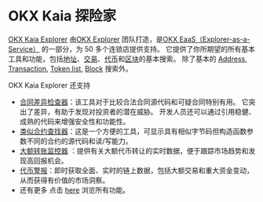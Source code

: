 # OKX Kaia 探险家

[OKX Kaia Explorer](https://www.okx.com/web3/explorer/kaia) 由[OKX Explorer](https://www.okx.com/web3/explorer/eaas) 团队打造，是[OKX EaaS（Explorer-as-a-Service）](https://www.okx.com/web3/explorer/eaas) 的一部分，为 50 多个连锁店提供支持。 它提供了你所期望的所有基本工具和功能，包括[地址](https://www.okx.com/web3/explorer/kaia/address/0x417e2ab3dd563c8b0b6c50288c7c16c0ac1fad92)、[交易](https://www.okx.com/web3/explorer/kaia/tx/0xb86a505b2d6cd1606543eb6a95201a4f062af315d325f432d04fb3b8184ee4ac)、[代币](https://www.okx.com/web3/explorer/kaia/token-list)和[区块](https://www.okx.com/web3/explorer/kaia/block-list)的基本搜索。
除了基本的 [Address](https://www.okx.com/web3/explorer/kaia/address/0x417e2ab3dd563c8b0b6c50288c7c16c0ac1fad92), [Transaction](https://www.okx.com/web3/explorer/kaia/tx/0xb86a505b2d6cd1606543eb6a95201a4f062af315d325f432d04fb3b8184ee4ac), [Token list](https://www.okx.com/web3/explorer/kaia/token-list), [Block](https://www.okx.com/web3/explorer/kaia/block-list) 搜索外。

OKX Kaia Explorer 还支持

- [合同差异检查器](https://www.okx.com/web3/explorer/contract-diff#source-chain=klaytn\&target-chain=klaytn)：该工具对于比较合法合同源代码和可疑合同特别有用。 它突出了差异，有助于发现对投资者的潜在威胁。 开发人员还可以通过引用稳健、成熟的代码来增强安全性和功能性。
- [类似合约查找器](https://www.okx.com/web3/explorer/similar-contract#source-chain=klaytn)：这是一个方便的工具，可显示具有相似字节码但构造函数参数不同的合约的源代码和读/写能力。
- [大额转账监控器](https://www.okx.com/web3/explorer/large-transfer-monitor/kaia) ：提供有关大额代币转让的实时数据，便于跟踪市场趋势和发现高回报机会。
- [代币警报](https://www.okx.com/web3/explorer/token-alert)：即时获取全面、实时的链上数据，包括大额交易和重大资金变动，从而获得有价值的市场洞察。
- 还有更多 点击 [here](https://www.okx.com/web3/explorer/kaia) 浏览所有功能。
